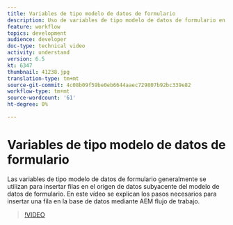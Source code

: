 ```yaml
---
title: Variables de tipo modelo de datos de formulario
description: Uso de variables de tipo modelo de datos de formulario en un flujo de trabajo AEM.
feature: workflow
topics: development
audience: developer
doc-type: technical video
activity: understand
version: 6.5
kt: 6347
thumbnail: 41238.jpg
translation-type: tm+mt
source-git-commit: 4c08b09f59be0eb6644aaec729807b92bc339e82
workflow-type: tm+mt
source-wordcount: '61'
ht-degree: 0%

---
```



# Variables de tipo modelo de datos de formulario

Las variables de tipo modelo de datos de formulario generalmente se utilizan para insertar filas en el origen de datos subyacente del modelo de datos de formulario. En este vídeo se explican los pasos necesarios para insertar una fila en la base de datos mediante AEM flujo de trabajo.



>[!VIDEO](https://video.tv.adobe.com/v/41238/quality=9&learn=on)
